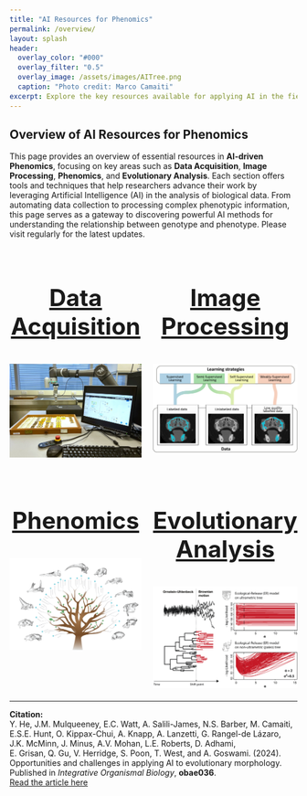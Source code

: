```yaml
---
title: "AI Resources for Phenomics"
permalink: /overview/
layout: splash
header:
  overlay_color: "#000"
  overlay_filter: "0.5"
  overlay_image: /assets/images/AITree.png
  caption: "Photo credit: Marco Camaiti"
excerpt: Explore the key resources available for applying AI in the field of phenomics.
---
```


## Overview of AI Resources for Phenomics

This page provides an overview of essential resources in **AI-driven Phenomics**, focusing on key areas such as **Data Acquisition**, **Image Processing**, **Phenomics**, and **Evolutionary Analysis**. Each section offers tools and techniques that help researchers advance their work by leveraging Artificial Intelligence (AI) in the analysis of biological data. From automating data collection to processing complex phenotypic information, this page serves as a gateway to discovering powerful AI methods for understanding the relationship between genotype and phenotype. Please visit regularly for the latest updates. 

<style>
.grid {
  display: grid;
  grid-template-columns: repeat(2, 1fr);
  gap: 20px;
  margin-top: 20px;
}
.grid-item {
  text-align: center;
}
.grid-item img {
  max-width: 100%;
  height: auto;
}
</style>

<div class="grid">
  <div class="grid-item">
    <a href="/data-acquisition" style="font-size: 2.5em; font-weight: bold;">
      <h3>Data Acquisition</h3>
      <img src="/assets/images/Figure_6_robotic_arm.jpg" alt="Data Acquisition" />
    </a>
  </div>
  <div class="grid-item">
    <a href="/image-processing" style="font-size: 2.5em; font-weight: bold;">
      <h3>Image Processing</h3>
      <img src="/assets/images/Figure_2_learning_strategy.png" alt="Image Processing" />
    </a>
  </div>
  <div class="grid-item">
    <a href="/phenomics" style="font-size: 2.5em; font-weight: bold;">
      <h3>Phenomics</h3>
      <img src="/assets/images/AI_Tree_w_Meshes.png" alt="Phenomics" />
    </a>
  </div>
  <div class="grid-item">
    <a href="/evolutionary-analysis" style="font-size: 2.5em; font-weight: bold;">
      <h3>Evolutionary Analysis</h3>
      <img src="/assets/images/Evolutionary_Analysis.png" alt="Evolutionary Analysis" />
    </a>
  </div>
</div>

---

**Citation:**  
Y. He, J.M. Mulqueeney, E.C. Watt, A. Salili-James, N.S. Barber, M. Camaiti,  
E.S.E. Hunt, O. Kippax-Chui, A. Knapp, A. Lanzetti, G. Rangel-de Lázaro,  
J.K. McMinn, J. Minus, A.V. Mohan, L.E. Roberts, D. Adhami,  
E. Grisan, Q. Gu, V. Herridge, S. Poon, T. West, and A. Goswami. (2024).  
Opportunities and challenges in applying AI to evolutionary morphology.  
Published in _Integrative Organismal Biology_, **obae036**.  
[Read the article here](https://academic.oup.com/iob/article/6/1/obae036/7769702)
